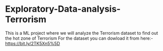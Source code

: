 # Exploratory-Data-analysis-Terrorism
This is a ML project where we will analyze the Terrorism dataset to find out the hot zone of Terrorism
For the dataset you can dowload it from here:- https://bit.ly/2TK5Xn5%5D
